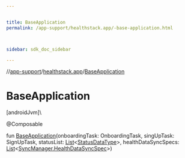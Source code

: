 ```yaml
---


title: BaseApplication
permalink: /app-support/healthstack.app/-base-application.html



sidebar: sdk_doc_sidebar

---
```



//[app-support](/app-support.html)/[healthstack.app](index.html)/[BaseApplication](-base-application.html)



# BaseApplication



[androidJvm]\




@Composable



fun [BaseApplication](-base-application.html)(onboardingTask: OnboardingTask, singUpTask: SignUpTask, statusList: [List](https://kotlinlang.org/api/latest/jvm/stdlib/kotlin.collections/-list/index.html)&lt;[StatusDataType](../healthstack.app.status/-status-data-type/index.html)&gt;, healthDataSyncSpecs: [List](https://kotlinlang.org/api/latest/jvm/stdlib/kotlin.collections/-list/index.html)&lt;[SyncManager.HealthDataSyncSpec](../healthstack.app.sync/-sync-manager/-health-data-sync-spec/index.html)&gt;)






